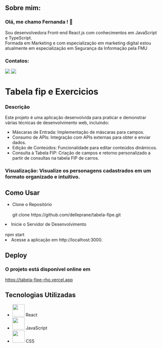 ## Sobre mim: 
### Olá, me chamo Fernanda ! 👋 
 Sou desenvolvedora Front-end React.js com conhecimentos em JavaScript e TypeScript. </br>
 Formada em Marketing e com especialização em marketing digital estou atualmente em especialização em Segurança da Informação pela FMU
### Contatos:

<div>
<a href = "mailto:fernandadelleprane@gmail.com"><img loading="lazy" src="https://img.shields.io/badge/Gmail-D14836?style=for-the-badge&logo=gmail&logoColor=white" target="_blank" ></a>
<a href="https://www.linkedin.com/in/fernanda-delleprane" target="_blank"><img loading="lazy" src="https://img.shields.io/badge/-LinkedIn-%230077B5?style=for-the-badge&logo=linkedin&logoColor=white" target="_blank"></a>   
</div>

# Tabela fip e Exercicios
### Descrição
Este projeto é uma aplicação desenvolvida para praticar e demonstrar várias técnicas de desenvolvimento web, incluindo:
<ul>
<li>
  Máscaras de Entrada: Implementação de máscaras para campos.
</li>
<li>
  Consumo de APIs: Integração com APIs externas para obter e enviar dados.
</li>
<li>
  Edição de Conteúdos: Funcionalidade para editar conteúdos dinâmicos.
</li>
<li>
  Consulta à Tabela FIP: Criação de campos e retorno personalizado a partir de consultas na tabela FIP de carros.
</li>
</ul>


### Visualização: Visualize os personagens cadastrados em um formato organizado e intuitivo.
## Como Usar
<ul>
  <li>Clone o Repositório </li></br> git clone https://github.com/delleprane/tabela-fipe.git</li></ul>
  
<li>Inicie o Servidor de Desenvolvimento </li></br>npm start</li>

<li>Acesse a aplicação em http://localhost:3000.</li>
</ul>

## Deploy
### O projeto está disponível online em </br>
https://tabela-fipe-rho.vercel.app


## Tecnologias Utilizadas
<ul>
 <li><img loading="lazy" src="https://cdn.jsdelivr.net/gh/devicons/devicon@latest/icons/react/react-original.svg" width="40" height="40"/> React</li> 
  <li><img loading="lazy" src="https://cdn.jsdelivr.net/gh/devicons/devicon@latest/icons/javascript/javascript-original.svg"  width="40" height="40" />
 JavaScript</li>
<li><img  loading="lazy" src="https://cdn.jsdelivr.net/gh/devicons/devicon@latest/icons/css3/css3-original.svg"   width="40" height="40" />
CSS</li>
</ul>

